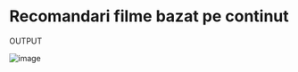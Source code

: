 # Recomandari filme bazat pe continut

OUTPUT

![image](https://github.com/user-attachments/assets/9817ec3e-420d-4b68-80cf-0fa6df71f9b7)
